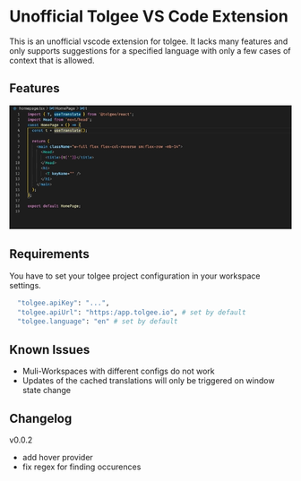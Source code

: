 # Unofficial Tolgee VS Code Extension

This is an unofficial vscode extension for tolgee. It lacks many features and only supports suggestions for a specified language with only a few cases of context that is allowed.


## Features

![demo](demo.gif)

## Requirements

You have to set your tolgee project configuration in your workspace settings.

```bash
  "tolgee.apiKey": "...",
  "tolgee.apiUrl": "https:/app.tolgee.io", # set by default
  "tolgee.language": "en" # set by default
```

## Known Issues

- Muli-Workspaces with different configs do not work
- Updates of the cached translations will only be triggered on window state change

## Changelog

v0.0.2
- add hover provider
- fix regex for finding occurences

